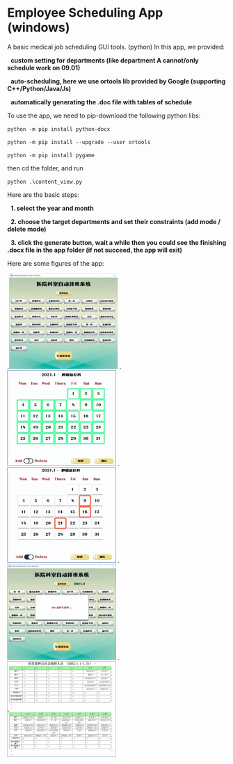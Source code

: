 # Employee Scheduling App (windows)
A basic medical job scheduling GUI tools. (python)
In this app, we provided:

&nbsp;&nbsp;**custom setting for departments (like department A cannot/only schedule work on 09.01)**

&nbsp;&nbsp;**auto-scheduling, here we use ortools lib provided by Google (supporting C++/Python/Java/Js)**

&nbsp;&nbsp;**automatically generating the .doc file with tables of schedule**

To use the app, we need to pip-download the following python libs:

```
python -m pip install python-docx
```
```
python -m pip install --upgrade --user ortools
```
```
python -m pip install pygame
```
then cd the folder, and run
```
python .\content_view.py
```
Here are the basic steps:

&nbsp;&nbsp;**1. select the year and month**

&nbsp;&nbsp;**2. choose the target departments and set their constraints (add mode / delete mode)**

&nbsp;&nbsp;**3. click the generate button, wait a while then you could see the finishing .docx file in the app folder (if not succeed, the app will exit)**

Here are some figures of the app:

.<img src="https://github.com/ZhemingX/Employee-Scheduling-App-GUI-/blob/main/display_images/app_cover.jpg" width="250" height="220" />
.<img src="https://github.com/ZhemingX/Employee-Scheduling-App-GUI-/blob/main/display_images/add_mode.jpg" width="250" height="220" />
.<img src="https://github.com/ZhemingX/Employee-Scheduling-App-GUI-/blob/main/display_images/delete_mode.jpg" width="250" height="220" />
.<img src="https://github.com/ZhemingX/Employee-Scheduling-App-GUI-/blob/main/display_images/output_cover.jpg" width="250" height="220" />
.<img src="https://github.com/ZhemingX/Employee-Scheduling-App-GUI-/blob/main/display_images/doc.jpg" width="250" height="220" />




